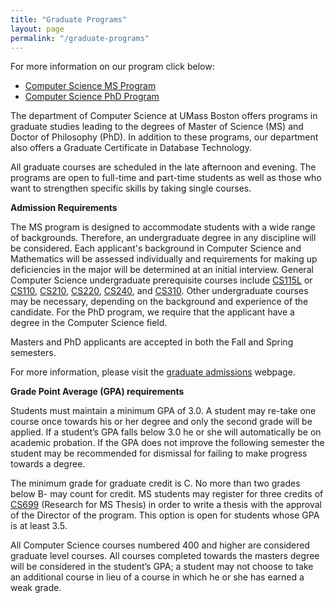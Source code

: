 ```yaml
---
title: "Graduate Programs"
layout: page
permalink: "/graduate-programs"
---
```


For more information on our program click below:

- [Computer Science MS Program]({{site.baseurl}}/cs_ms)
- [Computer Science PhD Program]({{site.baseurl}}/cs_phd)



The department of Computer Science at UMass Boston offers programs in graduate studies leading to the degrees of Master of Science (MS) and Doctor of Philosophy (PhD). In addition to these programs, our department also offers a Graduate Certificate in Database Technology.

All graduate courses are scheduled in the late afternoon and evening. The programs are open to full-time and part-time students as well as those who want to strengthen specific skills by taking single courses.

**Admission Requirements**

The MS program is designed to accommodate students with a wide range of backgrounds. Therefore, an undergraduate degree in any discipline will be considered. Each applicant's background in Computer Science and Mathematics will be assessed individually and requirements for making up deficiencies in the major will be determined at an initial interview. General Computer Science undergraduate prerequisite courses include [CS115L]({{site.baseurl}}/course_catalog/course_info/ugrd_hist_all_115l) or [CS110]({{site.baseurl}}/academics/courses/CS110), [CS210]({{site.baseurl}}/academics/courses/CS210), [CS220]({{site.baseurl}}/academics/courses/CS220), [CS240]({{site.baseurl}}/academics/courses/CS240), and [CS310]({{site.baseurl}}/academics/courses/CS310). Other undergraduate courses may be necessary, depending on the background and experience of the candidate. For the PhD program, we require that the applicant have a degree in the Computer Science field.

Masters and PhD applicants are accepted in both the Fall and Spring semesters.

For more information, please visit the [graduate admissions]({{site.baseurl}}/admissions/graduate-students/apply/) webpage.

**Grade Point Average (GPA) requirements**

Students must maintain a minimum GPA of 3.0. A student may re-take one course once towards his or her degree and only the second grade will be applied. If a student’s GPA falls below 3.0 he or she will automatically be on academic probation. If the GPA does not improve the following semester the student may be recommended for dismissal for failing to make progress towards a degree.

The minimum grade for graduate credit is C. No more than two grades below B- may count for credit. MS students may register for three credits of [CS699]({{site.baseurl}}/academics/courses/CS699) (Research for MS Thesis) in order to write a thesis with the approval of the Director of the program. This option is open for students whose GPA is at least 3.5.

All Computer Science courses numbered 400 and higher are considered graduate level courses. All courses completed towards the masters degree will be considered in the student’s GPA; a student may not choose to take an additional course in lieu of a course in which he or she has earned a weak grade.

